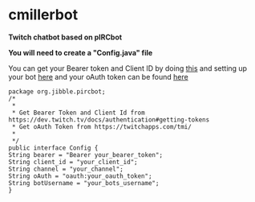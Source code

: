 # cmillerbot
**Twitch chatbot based on pIRCbot**

**You will need to create a "Config.java" file**


You can get your Bearer token and Client ID by doing [this](https://dev.twitch.tv/docs/authentication#getting-tokens) and setting up your bot [here](https://dev.twitch.tv/console) and your oAuth token can be found [here](https://twitchapps.com/tmi/)
   
    package org.jibble.pircbot;
    /*
     * 
     * Get Bearer Token and Client Id from https://dev.twitch.tv/docs/authentication#getting-tokens
     * Get oAuth Token from https://twitchapps.com/tmi/
     *
     */
    public interface Config {
    String bearer = "Bearer your_bearer_token";
    String client_id = "your_client_id";
    String channel = "your_channel";
    String oAuth = "oauth:your_oauth_token";
    String botUsername = "your_bots_username";
    }

